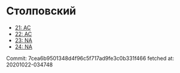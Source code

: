 # Столповский
- [21: AC](21.md)
- [22: AC](22.md)
- [23: NA](23.md)
- [24: NA](24.md)

Commit: 7cea6b9501348d4f96c5f717ad9fe3c0b331f466
 fetched at: 20201022-034748
